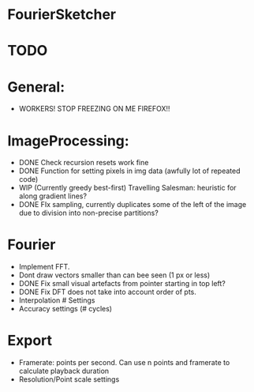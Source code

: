 # FourierSketcher

# TODO
# General:
- WORKERS! STOP FREEZING ON ME FIREFOX!!
# ImageProcessing:
- DONE Check recursion resets work fine
- DONE Function for setting pixels in img data (awfully lot of repeated code)
- WIP (Currently greedy best-first) Travelling Salesman: heuristic for along gradient lines?
- DONE FIx sampling, currently duplicates some of the left of the image due to division into non-precise partitions?

# Fourier
- Implement FFT.
- Dont draw vectors smaller than can bee seen (1 px or less)
- DONE Fix small visual artefacts from pointer starting in top left?
- DONE Fix DFT does not take into account order of pts.
- Interpolation # Settings
- Accuracy settings (# cycles)

# Export
- Framerate: points per second. Can use n points and framerate to calculate playback duration
- Resolution/Point scale settings
